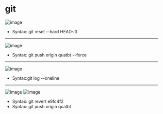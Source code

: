 # git
![image](https://github.com/user-attachments/assets/d2c0a8bb-e473-4ff0-8a89-76ff1ad7e18b)
+ Syntax: git reset --hard HEAD~3

---

![image](https://github.com/user-attachments/assets/358ab716-9857-4660-8327-aff1003e3990)
+ Syntax: git push origin quatbt --force

---

![image](https://github.com/user-attachments/assets/ece64d1b-e49c-42a9-94fc-c9b655d3cf31)

+ Syntax:git log --oneline

---

![image](https://github.com/user-attachments/assets/c9b635c6-773c-445c-819a-8a56d776b1bf)
![image](https://github.com/user-attachments/assets/5d25ee4b-d7c2-4f98-87e1-a0c4237b62ab)

+ Syntax: git revert e9fc4f2
+ Syntax: git push origin quatbt


